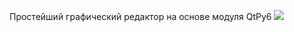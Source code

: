 Простейший графический редактор на основе модуля QtPy6
![](https://github.com/EWinterhalter/papawolf/edit/main/prew.gif)
